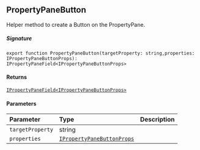 ## PropertyPaneButton

Helper method to create a Button on the PropertyPane.

##### Signature
`export function PropertyPaneButton(targetProperty: string,properties: IPropertyPaneButtonProps): IPropertyPaneField<IPropertyPaneButtonProps>`

#### Returns
[`IPropertyPaneField<IPropertyPaneButtonProps>`](IPropertyPaneField.md)

#### Parameters


| Parameter	   | Type    | Description |
|:-------------|:---------------|:------------|
| `targetProperty`    | string |  |
| `properties`    | [`IPropertyPaneButtonProps`](IPropertyPaneButtonProps.md) |  |

